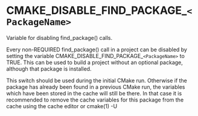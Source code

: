  

# CMAKE_DISABLE_FIND_PACKAGE_```<PackageName>```  
Variable for disabling find_package() calls.  

Every non-REQUIRED find_package() call in a project can be
disabled by setting the variable
CMAKE_DISABLE_FIND_PACKAGE_```<PackageName>``` to TRUE.
This can be used to build a project without an optional package,
although that package is installed.  

This switch should be used during the initial CMake run.  Otherwise if
the package has already been found in a previous CMake run, the
variables which have been stored in the cache will still be there.  In
that case it is recommended to remove the cache variables for this
package from the cache using the cache editor or cmake(1) -U  

